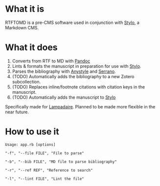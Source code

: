 # What it is

RTFTOMD is a pre-CMS software used in conjunction with [Stylo](https://stylo.huma-num.fr), a Markdown CMS.

# What it does

1. Converts from RTF to MD with [Pandoc](https://github.com/jgm/pandoc)
2. Lints & formats the manuscript in preparation for use with [Stylo](https://stylo.huma-num.fr).
3. Parses the bibliography with [Anystyle](https://github.com/inukshuk/anystyle) and [Serrano](https://github.com/sckott/serrano).
4. (TODO) Automatically adds the bibliography to a new Zotero subcollection.
5. (TODO) Replaces inline/footnote citations with citation keys in the manuscript.
6. (TODO) Automatically adds the manuscript to [Stylo](https://github.com/EcrituresNumeriques/stylo)

Specifically made for [Lampadaire](lampadaire.ca). Planned to be made more flexible in the near future.

# How to use it

``Usage: app.rb [options]``

``"-f", "--file FILE", "File to parse"``

``"-b", "--bib FILE", "MD file to parse bibliography"``

``"-r", "--ref REF", "Reference to search"``

``"-l", "--lint FILE", "Lint the file"``
